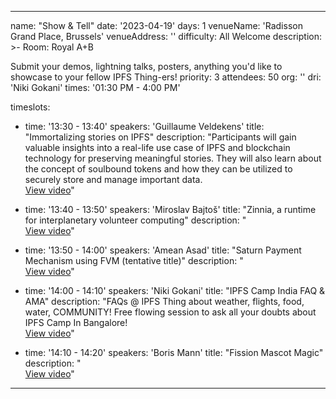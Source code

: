 ---

name: "Show & Tell"
date: '2023-04-19'
days: 1
venueName: 'Radisson Grand Place, Brussels'
venueAddress: ''
difficulty: All Welcome
description: >-
  Room: Royal A+B
  
  Submit your demos, lightning talks, posters, anything you'd like to showcase to your fellow IPFS Thing-ers!
priority: 3
attendees: 50
org: ''
dri: 'Niki Gokani'
times: '01:30 PM - 4:00 PM'

timeslots:
  - time: '13:30 - 13:40'
    speakers: 'Guillaume Veldekens'
    title: "Immortalizing stories on IPFS"
    description: "Participants will gain valuable insights into a real-life use case of IPFS and blockchain technology for preserving meaningful stories. They will also learn about the concept of soulbound tokens and how they can be utilized to securely store and manage important data.<br><a href="https://youtu.be/JCp1c7KzfW8">View video</a>"

  - time: '13:40 - 13:50'
    speakers: 'Miroslav  Bajtoš'
    title: "Zinnia, a runtime for interplanetary volunteer computing"
    description: "<br><a href="https://www.youtube.com/watch?v=bD1b_r53RA0">View video</a>"

  - time: '13:50 - 14:00'
    speakers: 'Amean Asad'
    title: "Saturn Payment Mechanism using FVM (tentative title)"
    description: "<br><a href="https://www.youtube.com/watch?v=tKi-cbOlHXM">View video</a>"

  - time: '14:00 - 14:10'
    speakers: 'Niki Gokani'
    title: "IPFS Camp India FAQ & AMA"
    description: "FAQs @ IPFS Thing about weather, flights, food, water, COMMUNITY! Free flowing session to ask all your doubts about IPFS Camp In Bangalore!<br><a href="https://www.youtube.com/watch?v=JK1E6--sdbA">View video</a>"

  - time: '14:10 - 14:20'
    speakers: 'Boris Mann'
    title: "Fission Mascot Magic"
    description: "<br><a href="https://www.youtube.com/watch?v=jDCK6xldrlk">View video</a>"

---